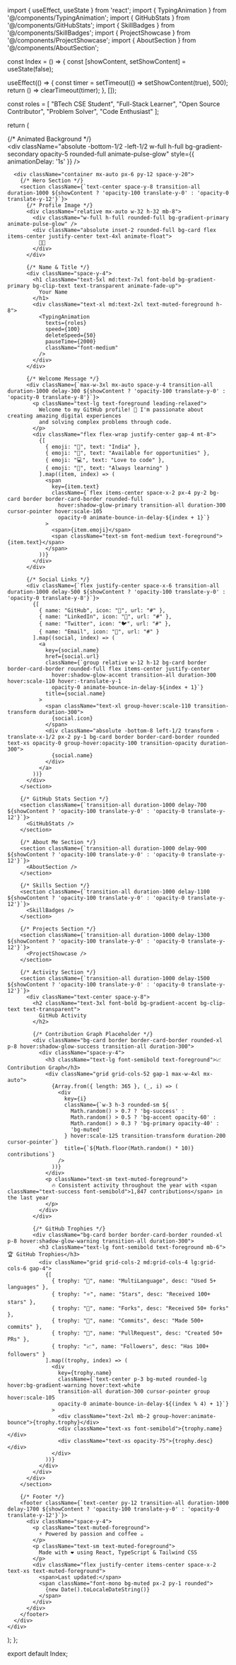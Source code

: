 import { useEffect, useState } from 'react';
import { TypingAnimation } from '@/components/TypingAnimation';
import { GitHubStats } from '@/components/GitHubStats';
import { SkillBadges } from '@/components/SkillBadges';
import { ProjectShowcase } from '@/components/ProjectShowcase';
import { AboutSection } from '@/components/AboutSection';

const Index = () => {
  const [showContent, setShowContent] = useState(false);

  useEffect(() => {
    const timer = setTimeout(() => setShowContent(true), 500);
    return () => clearTimeout(timer);
  }, []);

  const roles = [
    "BTech CSE Student",
    "Full-Stack Learner", 
    "Open Source Contributor",
    "Problem Solver",
    "Code Enthusiast"
  ];

  return (
    <div className="min-h-screen bg-background">
      {/* Animated Background */}
      <div className="fixed inset-0 -z-10 overflow-hidden">
        <div className="absolute -top-1/2 -right-1/2 w-full h-full bg-gradient-primary opacity-5 rounded-full animate-pulse-glow" />
        <div className="absolute -bottom-1/2 -left-1/2 w-full h-full bg-gradient-secondary opacity-5 rounded-full animate-pulse-glow" style={{ animationDelay: '1s' }} />
      </div>

      <div className="container mx-auto px-6 py-12 space-y-20">
        {/* Hero Section */}
        <section className={`text-center space-y-8 transition-all duration-1000 ${showContent ? 'opacity-100 translate-y-0' : 'opacity-0 translate-y-12'}`}>
          {/* Profile Image */}
          <div className="relative mx-auto w-32 h-32 mb-8">
            <div className="w-full h-full rounded-full bg-gradient-primary animate-pulse-glow" />
            <div className="absolute inset-2 rounded-full bg-card flex items-center justify-center text-4xl animate-float">
              👨‍💻
            </div>
          </div>

          {/* Name & Title */}
          <div className="space-y-4">
            <h1 className="text-5xl md:text-7xl font-bold bg-gradient-primary bg-clip-text text-transparent animate-fade-up">
              Your Name
            </h1>
            <div className="text-xl md:text-2xl text-muted-foreground h-8">
              <TypingAnimation 
                texts={roles}
                speed={100}
                deleteSpeed={50}
                pauseTime={2000}
                className="font-medium"
              />
            </div>
          </div>

          {/* Welcome Message */}
          <div className={`max-w-3xl mx-auto space-y-4 transition-all duration-1000 delay-300 ${showContent ? 'opacity-100 translate-y-0' : 'opacity-0 translate-y-8'}`}>
            <p className="text-lg text-foreground leading-relaxed">
              Welcome to my GitHub profile! 👋 I'm passionate about creating amazing digital experiences
              and solving complex problems through code.
            </p>
            <div className="flex flex-wrap justify-center gap-4 mt-8">
              {[
                { emoji: "📍", text: "India" },
                { emoji: "🎯", text: "Available for opportunities" },
                { emoji: "💻", text: "Love to code" },
                { emoji: "🌱", text: "Always learning" }
              ].map((item, index) => (
                <span 
                  key={item.text}
                  className={`flex items-center space-x-2 px-4 py-2 bg-card border border-card-border rounded-full
                    hover:shadow-glow-primary transition-all duration-300 cursor-pointer hover:scale-105
                    opacity-0 animate-bounce-in-delay-${index + 1}`}
                >
                  <span>{item.emoji}</span>
                  <span className="text-sm font-medium text-foreground">{item.text}</span>
                </span>
              ))}
            </div>
          </div>

          {/* Social Links */}
          <div className={`flex justify-center space-x-6 transition-all duration-1000 delay-500 ${showContent ? 'opacity-100 translate-y-0' : 'opacity-0 translate-y-8'}`}>
            {[
              { name: "GitHub", icon: "🐙", url: "#" },
              { name: "LinkedIn", icon: "💼", url: "#" },
              { name: "Twitter", icon: "🐦", url: "#" },
              { name: "Email", icon: "📧", url: "#" }
            ].map((social, index) => (
              <a
                key={social.name}
                href={social.url}
                className={`group relative w-12 h-12 bg-card border border-card-border rounded-full flex items-center justify-center
                  hover:shadow-glow-accent transition-all duration-300 hover:scale-110 hover:-translate-y-1
                  opacity-0 animate-bounce-in-delay-${index + 1}`}
                title={social.name}
              >
                <span className="text-xl group-hover:scale-110 transition-transform duration-300">
                  {social.icon}
                </span>
                <div className="absolute -bottom-8 left-1/2 transform -translate-x-1/2 px-2 py-1 bg-card border border-card-border rounded text-xs opacity-0 group-hover:opacity-100 transition-opacity duration-300">
                  {social.name}
                </div>
              </a>
            ))}
          </div>
        </section>

        {/* GitHub Stats Section */}
        <section className={`transition-all duration-1000 delay-700 ${showContent ? 'opacity-100 translate-y-0' : 'opacity-0 translate-y-12'}`}>
          <GitHubStats />
        </section>

        {/* About Me Section */}
        <section className={`transition-all duration-1000 delay-900 ${showContent ? 'opacity-100 translate-y-0' : 'opacity-0 translate-y-12'}`}>
          <AboutSection />
        </section>

        {/* Skills Section */}
        <section className={`transition-all duration-1000 delay-1100 ${showContent ? 'opacity-100 translate-y-0' : 'opacity-0 translate-y-12'}`}>
          <SkillBadges />
        </section>

        {/* Projects Section */}
        <section className={`transition-all duration-1000 delay-1300 ${showContent ? 'opacity-100 translate-y-0' : 'opacity-0 translate-y-12'}`}>
          <ProjectShowcase />
        </section>

        {/* Activity Section */}
        <section className={`transition-all duration-1000 delay-1500 ${showContent ? 'opacity-100 translate-y-0' : 'opacity-0 translate-y-12'}`}>
          <div className="text-center space-y-8">
            <h2 className="text-3xl font-bold bg-gradient-accent bg-clip-text text-transparent">
              GitHub Activity
            </h2>
            
            {/* Contribution Graph Placeholder */}
            <div className="bg-card border border-card-border rounded-xl p-8 hover:shadow-glow-success transition-all duration-300">
              <div className="space-y-4">
                <h3 className="text-lg font-semibold text-foreground">📈 Contribution Graph</h3>
                <div className="grid grid-cols-52 gap-1 max-w-4xl mx-auto">
                  {Array.from({ length: 365 }, (_, i) => (
                    <div
                      key={i}
                      className={`w-3 h-3 rounded-sm ${
                        Math.random() > 0.7 ? 'bg-success' :
                        Math.random() > 0.5 ? 'bg-accent opacity-60' :
                        Math.random() > 0.3 ? 'bg-primary opacity-40' :
                        'bg-muted'
                      } hover:scale-125 transition-transform duration-200 cursor-pointer`}
                      title={`${Math.floor(Math.random() * 10)} contributions`}
                    />
                  ))}
                </div>
                <p className="text-sm text-muted-foreground">
                  🔥 Consistent activity throughout the year with <span className="text-success font-semibold">1,847 contributions</span> in the last year
                </p>
              </div>
            </div>

            {/* GitHub Trophies */}
            <div className="bg-card border border-card-border rounded-xl p-8 hover:shadow-glow-warning transition-all duration-300">
              <h3 className="text-lg font-semibold text-foreground mb-6">🏆 GitHub Trophies</h3>
              <div className="grid grid-cols-2 md:grid-cols-4 lg:grid-cols-6 gap-4">
                {[
                  { trophy: "🥇", name: "MultiLanguage", desc: "Used 5+ languages" },
                  { trophy: "⭐", name: "Stars", desc: "Received 100+ stars" },
                  { trophy: "🍴", name: "Forks", desc: "Received 50+ forks" },
                  { trophy: "📝", name: "Commits", desc: "Made 500+ commits" },
                  { trophy: "🔄", name: "PullRequest", desc: "Created 50+ PRs" },
                  { trophy: "📈", name: "Followers", desc: "Has 100+ followers" }
                ].map((trophy, index) => (
                  <div 
                    key={trophy.name}
                    className={`text-center p-3 bg-muted rounded-lg hover:bg-gradient-warning hover:text-white 
                    transition-all duration-300 cursor-pointer group hover:scale-105
                    opacity-0 animate-bounce-in-delay-${(index % 4) + 1}`}
                  >
                    <div className="text-2xl mb-2 group-hover:animate-bounce">{trophy.trophy}</div>
                    <div className="text-xs font-semibold">{trophy.name}</div>
                    <div className="text-xs opacity-75">{trophy.desc}</div>
                  </div>
                ))}
              </div>
            </div>
          </div>
        </section>

        {/* Footer */}
        <footer className={`text-center py-12 transition-all duration-1000 delay-1700 ${showContent ? 'opacity-100 translate-y-0' : 'opacity-0 translate-y-12'}`}>
          <div className="space-y-4">
            <p className="text-muted-foreground">
              ⚡ Powered by passion and coffee ☕
            </p>
            <p className="text-sm text-muted-foreground">
              Made with ❤️ using React, TypeScript & Tailwind CSS
            </p>
            <div className="flex justify-center items-center space-x-2 text-xs text-muted-foreground">
              <span>Last updated:</span>
              <span className="font-mono bg-muted px-2 py-1 rounded">
                {new Date().toLocaleDateString()}
              </span>
            </div>
          </div>
        </footer>
      </div>
    </div>
  );
};

export default Index;

